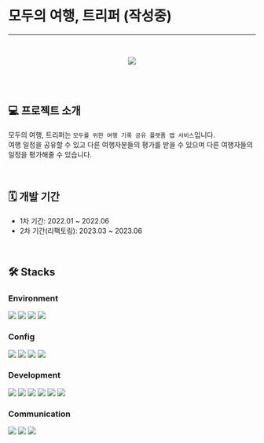 # 모두의 여행, 트리퍼 (작성중)

---

<br>

<p align="center"><img src="src/docs/logo.png" /></p>

<br><br>

## 💻 프로젝트 소개

모두의 여행, 트리퍼는 `모두를 위한 여행 기록 공유 플랫폼 앱 서비스`입니다. <br>
여행 일정을 공유할 수 있고 다른 여행자분들의 평가를 받을 수 있으며 다른 여행자들의 일정을 평가해줄 수 있습니다.

<br>

## 🗓️ 개발 기간

-   1차 기간: 2022.01 ~ 2022.06
-   2차 기간(리팩토링): 2023.03 ~ 2023.06

<br>

## 🛠️ Stacks

### Environment

<img src="https://img.shields.io/badge/Visual Studo Code-007ACC?style=for-the-badge&logo=Visual Studio Code&logoColor=white">
<img src="https://img.shields.io/badge/git-F05032?style=for-the-badge&logo=git&logoColor=white">
<img src="https://img.shields.io/badge/github-181717?style=for-the-badge&logo=github&logoColor=white">
<img src="https://img.shields.io/badge/github actions-2088FF?style=for-the-badge&logo=Github Actions&logoColor=white">

### Config

<img src="https://img.shields.io/badge/npm-CB3837?style=for-the-badge&logo=npm&logoColor=white">
<img src="https://img.shields.io/badge/nginx-009639?style=for-the-badge&logo=nginx&logoColor=white">
<img src="https://img.shields.io/badge/pm2-2B037A?style=for-the-badge&logo=pm2&logoColor=white">
<img src="https://img.shields.io/badge/Amazon AWS-232F3E?style=for-the-badge&logo=Amazon AWS&logoColor=white">

### Development

<img src="https://img.shields.io/badge/javascript-F7DF1E?style=for-the-badge&logo=javascript&logoColor=black">
<img src="https://img.shields.io/badge/express-000000?style=for-the-badge&logo=express&logoColor=white">
<img src="https://img.shields.io/badge/mysql-4479A1?style=for-the-badge&logo=mysql&logoColor=white">
<img src="https://img.shields.io/badge/sequelize-52B0E7?style=for-the-badge&logo=Sequelize&logoColor=white">
<img src="https://img.shields.io/badge/redis-DC382D?style=for-the-badge&logo=redis&logoColor=white">
<img src="https://img.shields.io/badge/Firebase-FFCA28?style=for-the-badge&logo=Firebase&logoColor=white">

### Communication

<img src="https://img.shields.io/badge/slack-4A154B?style=for-the-badge&logo=slack&logoColor=white">
<img src="https://img.shields.io/badge/discord-5865F2?style=for-the-badge&logo=discord&logoColor=white">
<img src="https://img.shields.io/badge/postman-FF6C37?style=for-the-badge&logo=postman&logoColor=white">

